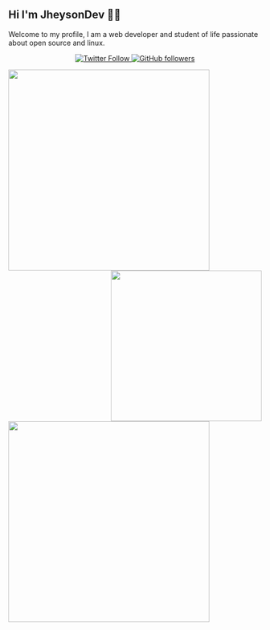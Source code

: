 ## Hi I'm JheysonDev 👋🤙

Welcome to my profile, I am a web developer and student of life passionate about open source and linux.

<p align="center" width="100%">
  <a href="https://twitter.com/JhSaNil">
  <img src="https://img.shields.io/twitter/follow/JhSaNil?style=flat-square&label=Twitter%20Followers" alt="Twitter Follow"/>
  </a>
  <a href="https://github.com/JhSaNil">
  <img src="https://img.shields.io/github/followers/JhSaNil?style=flat-square&label=Github%20Followers" alt="GitHub followers"/>
   </a>
</p>

<img align="left" src="https://github-readme-stats.vercel.app/api?username=JhSaNil&show_icons=true&theme=react" width="400">
<img align='right' src='https://user-images.githubusercontent.com/5713670/87202985-820dcb80-c2b6-11ea-9f56-7ec461c497c3.gif' width="300">

<img align="center" src="https://github-readme-stats.vercel.app/api/top-langs/?username=JhSaNil&layout=compact&theme=react&langs_count=4" width="400"/>
